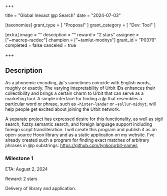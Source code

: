 +++

title = "Global Inexact @p Search"
date = "2024-07-03"

[taxonomies]
grant_type = [ "Proposal" ]
grant_category = [ "Dev: Tool" ]

[extra]
image = ""
description = ""
reward = "2 stars"
assignee = ["~macrep-racdec"]
champion = ["~tamlut-modnys"]
grant_id = "P0379"
completed = false
canceled = true

+++

## Description

As a phonemic encoding, `@p`'s sometimes coincide with English words, roughly or exactly. The varying intepretability of Urbit IDs enhances their collectibility and brings a certain charm to Urbit that can serve as a marketing tool. A simple interface for finding a `@p` that resembles a particular word or phrase, such as `~hinter-lander` or `~sollur-midnyt`, will help people get excited about joining the Urbit network.

A separate project has expressed desire for this functionality, as well as sigil search, fuzzy semantic search, and foreign language support including foreign script transliteration. I will create this program and publish it as an open-source Hoon library and as a static application on my website. I've already created such a program for finding exact matches of arbitrary phrases in @p substrings:
https://github.com/lynko/urbit-names

### Milestone 1

ETA: August 2, 2024

Reward: 2 stars

Delivery of library and application.